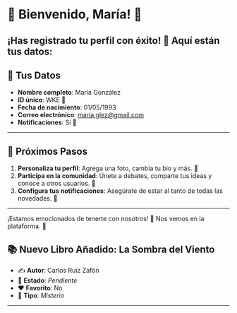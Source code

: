 # 🎉 Bienvenido, **María**! 🎉
¡Has registrado tu perfil con éxito! 🥳 Aquí están tus datos:
---

## 📝 **Tus Datos**
- **Nombre completo**: María González
- **ID único**: WKE 🔑
- **Fecha de nacimiento**: 01/05/1993
- **Correo electrónico**: maria.glez@gmail.com
- **Notificaciones**: Si 🔔
---

## 🎯 **Próximos Pasos**
1. **Personaliza tu perfil**: Agrega una foto, cambia tu bio y más. 📸
2. **Participa en la comunidad**: Únete a debates, comparte tus ideas y conoce a otros usuarios. 💬
3. **Configura tus notificaciones**: Asegúrate de estar al tanto de todas las novedades. 🔔
---

¡Estamos emocionados de tenerte con nosotros! 🎉 Nos vemos en la plataforma. 🌟
## 📚 **Nuevo Libro Añadido: La Sombra del Viento**
- ✍️ **Autor**: Carlos Ruiz Zafón
- 📖 **Estado**: _Pendiente_
- ❤️ **Favorito**: No
- 🔖 **Tipo**: _Misterio_

---

